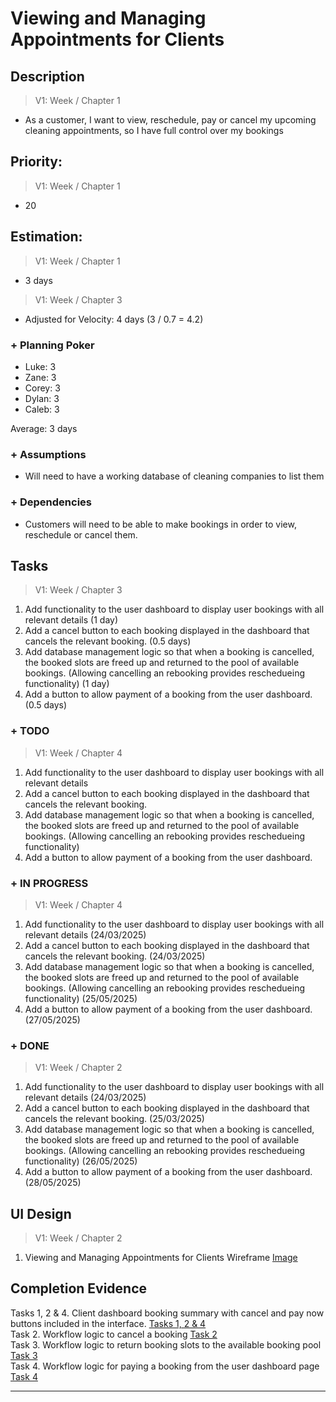  # Viewing and Managing Appointments for Clients

## Description  
>   V1: Week / Chapter 1 
- As a customer, I want to view, reschedule, pay or cancel my upcoming cleaning appointments, so I have full control over my bookings
   
## Priority:  
>   V1: Week / Chapter 1 

- 20

## Estimation:  

>   V1: Week / Chapter 1
- 3 days

>   V1: Week / Chapter 3
- Adjusted for Velocity: 4 days (3 / 0.7 = 4.2)
  
### + Planning Poker  
  
- Luke: 3
- Zane: 3
- Corey: 3
- Dylan: 3
- Caleb: 3

Average: 3 days

### + Assumptions  

- Will need to have a working database of cleaning companies to list them 

### + Dependencies

- Customers will need to be able to make bookings in order to view, reschedule or cancel them. 

## Tasks  
>   V1: Week / Chapter 3
1. Add functionality to the user dashboard to display user bookings with all relevant details (1 day)
2. Add a cancel button to each booking displayed in the dashboard that cancels the relevant booking. (0.5 days)
3. Add database management logic so that when a booking is cancelled, the booked slots are freed up and returned to the pool of available bookings. (Allowing cancelling an rebooking provides reschedueing functionality) (1 day)
4. Add a button to allow payment of a booking from the user dashboard. (0.5 days)
### + TODO
>   V1: Week / Chapter 4
1. Add functionality to the user dashboard to display user bookings with all relevant details
2. Add a cancel button to each booking displayed in the dashboard that cancels the relevant booking. 
3. Add database management logic so that when a booking is cancelled, the booked slots are freed up and returned to the pool of available bookings. (Allowing cancelling an rebooking provides reschedueing functionality) 
4. Add a button to allow payment of a booking from the user dashboard. 
### + IN PROGRESS 
>   V1: Week / Chapter 4
1. Add functionality to the user dashboard to display user bookings with all relevant details (24/03/2025)
2. Add a cancel button to each booking displayed in the dashboard that cancels the relevant booking. (24/03/2025)
3. Add database management logic so that when a booking is cancelled, the booked slots are freed up and returned to the pool of available bookings. (Allowing cancelling an rebooking provides reschedueing functionality) (25/05/2025)
4. Add a button to allow payment of a booking from the user dashboard. (27/05/2025)
### + DONE
>   V1: Week / Chapter 2
1. Add functionality to the user dashboard to display user bookings with all relevant details (24/03/2025)
2. Add a cancel button to each booking displayed in the dashboard that cancels the relevant booking. (25/03/2025)
3. Add database management logic so that when a booking is cancelled, the booked slots are freed up and returned to the pool of available bookings. (Allowing cancelling an rebooking provides reschedueing functionality) (26/05/2025)
4. Add a button to allow payment of a booking from the user dashboard. (28/05/2025)

## UI Design  

>   V1: Week / Chapter 2
1. Viewing and Managing Appointments for Clients Wireframe [Image](/images/ui_design/Viewing_and_Managing_Appointments_for_Clients.png)


## Completion Evidence 
Tasks 1, 2 & 4. Client dashboard booking summary with cancel and pay now buttons included in the interface. [Tasks 1, 2 & 4](/images/iteration2_completion_evidence/Cancel_and_pay_buttons.png)  
Task 2. Workflow logic to cancel a booking [Task 2](/images/iteration2_completion_evidence/workflow_for_cancelling_a_booking.png)  
Task 3. Workflow logic to return booking slots to the available booking pool [Task 3](/images/iteration2_completion_evidence/workflow_for_returning_slots_to_available.png)  
Task 4. Workflow logic for paying a booking from the user dashboard page [Task 4](/images/iteration2_completion_evidence/workflow_for_initiating_payment_on_client_dashboard.png)  

---
